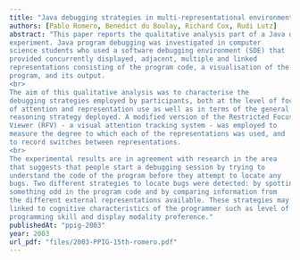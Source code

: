 ```yaml
---
title: "Java debugging strategies in multi-representational environments"
authors: [Pablo Romero, Benedict du Boulay, Richard Cox, Rudi Lutz]
abstract: "This paper reports the qualitative analysis part of a Java debugging
experiment. Java program debugging was investigated in computer
science students who used a software debugging environment (SDE) that
provided concurrently displayed, adjacent, multiple and linked
representations consisting of the program code, a visualisation of the
program, and its output.
<br>
The aim of this qualitative analysis was to characterise the
debugging strategies employed by participants, both at the level of focus
of attention and representation use as well as in terms of the general
reasoning strategy deployed. A modified version of the Restricted Focus
Viewer (RFV) - a visual attention tracking system - was employed to
measure the degree to which each of the representations was used, and
to record switches between representations.
<br>
The experimental results are in agreement with research in the area
that suggests that people start a debugging session by trying to
understand the code of the program before they attempt to locate any
bugs. Two different strategies to locate bugs were detected: by spotting
something odd in the program code and by comparing information from
the different external representations available. These strategies may be
linked to cognitive characteristics of the programmer such as level of
programming skill and display modality preference."
publishedAt: "ppig-2003"
year: 2003
url_pdf: "files/2003-PPIG-15th-romero.pdf"
---
```

